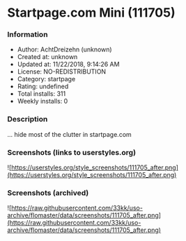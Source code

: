 # Startpage.com Mini (111705)

### Information
- Author: AchtDreizehn (unknown)
- Created at: unknown
- Updated at: 11/22/2018, 9:14:26 AM
- License: NO-REDISTRIBUTION
- Category: startpage
- Rating: undefined
- Total installs: 311
- Weekly installs: 0


### Description
... hide most of the clutter in startpage.com


### Screenshots (links to userstyles.org)
![https://userstyles.org/style_screenshots/111705_after.png](https://userstyles.org/style_screenshots/111705_after.png)


### Screenshots (archived)
![https://raw.githubusercontent.com/33kk/uso-archive/flomaster/data/screenshots/111705_after.png](https://raw.githubusercontent.com/33kk/uso-archive/flomaster/data/screenshots/111705_after.png)
